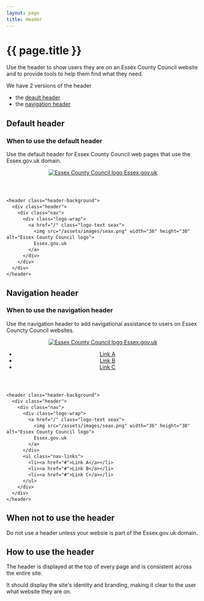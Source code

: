```yaml
---
layout: page
title: Header
---
```


# {{ page.title }}

Use the header to show users they are on an Essex County Council website and to provide tools to help them find what they need.

We have 2 versions of the header

- the [deault header](#default-header)
- the [navigation header](#navigation-header)

## Default header

### When to use the default header

Use the default header for Essex County Council web pages that use the Essex.gov.uk domain.

<header class="header-background">
  <div class="header">
    <div class="nav">
      <div class="logo-wrap">
        <a href="/" class="logo-text seax">
          <img src="{{ '/assets/images/seax.png' | absolute_url }}" width="36" height="30" alt="Essex County Council logo">
          Essex.gov.uk
        </a>
      </div>
    </div>
  </div>
</header>

    <header class="header-background">
      <div class="header">
        <div class="nav">
          <div class="logo-wrap">
            <a href="/" class="logo-text seax">
              <img src="/assets/images/seax.png" width="36" height="30" alt="Essex County Council logo">
              Essex.gov.uk
            </a>
          </div>
        </div>
      </div>
    </header>

## Navigation header

### When to use the navigation header

Use the navigation header to add navigational assistance to users on Essex Councty Council websites.

<header class="header-background">
  <div class="header">
    <div class="nav">
      <div class="logo-wrap">
        <a href="/" class="logo-text seax">
          <img src="{{ '/assets/images/seax.png' | absolute_url }}" width="36" height="30" alt="Essex County Council logo">
          Essex.gov.uk
        </a>
      </div>
       <ul class="nav-links">
            <li><a href="#">Link A</a></li>
            <li><a href="#">Link B</a></li>
            <li><a href="#">Link C</a></li>
          </ul>   
    </div>                     
  </div>
</header>

    <header class="header-background">
      <div class="header">
        <div class="nav">
          <div class="logo-wrap">
            <a href="/" class="logo-text seax">
              <img src="/assets/images/seax.png" width="36" height="30" alt="Essex County Council logo">
              Essex.gov.uk
            </a>
          </div>
          <ul class="nav-links">
            <li><a href="#">Link A</a></li>
            <li><a href="#">Link B</a></li>
            <li><a href="#">Link C</a></li>
          </ul>   
        </div>                     
      </div>
    </header>

## When not to use the header

Do not use a header unless your websie is part of the Essex.gov.uk domain.

## How to use the header

The header is displayed at the top of every page and is consistent across the entire site.

It should display the site's identity and branding, making it clear to the user what website they are on.
